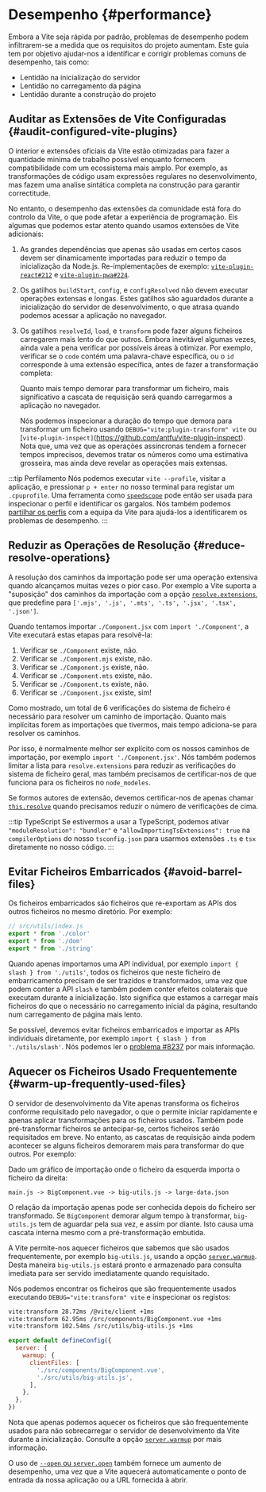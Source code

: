 # Desempenho {#performance}

Embora a Vite seja rápida por padrão, problemas de desempenho podem infiltrarem-se a medida que os requisitos do projeto aumentam. Este guia tem por objetivo ajudar-nos a identificar e corrigir problemas comuns de desempenho, tais como:

- Lentidão na inicialização do servidor
- Lentidão no carregamento da página
- Lentidão durante a construção do projeto

## Auditar as Extensões de Vite Configuradas {#audit-configured-vite-plugins}

O interior e extensões oficiais da Vite estão otimizadas para fazer a quantidade minima de trabalho possível enquanto fornecem compatibilidade com um ecossistema mais amplo. Por exemplo, as transformações de código usam expressões regulares no desenvolvimento, mas fazem uma analise sintática completa na construção para garantir correctitude.

No entanto, o desempenho das extensões da comunidade está fora do controlo da Vite, o que pode afetar a experiência de programação. Eis algumas que podemos estar atento quando usamos extensões de Vite adicionais:

1. As grandes dependências que apenas são usadas em certos casos devem ser dinamicamente importadas para reduzir o tempo da inicialização da Node.js. Re-implementações de exemplo: [`vite-plugin-react#212`](https://github.com/vitejs/vite-plugin-react/pull/212) e [`vite-plugin-pwa#224`](https://github.com/vite-pwa/vite-plugin-pwa/pull/244).

2. Os gatilhos `buildStart`, `config`, e `configResolved` não devem executar operações extensas e longas. Estes gatilhos são aguardados durante a inicialização do servidor de desenvolvimento, o que atrasa quando podemos acessar a aplicação no navegador.

3. Os gatilhos `resolveId`, `load`, e `transform` pode fazer alguns ficheiros carregarem mais lento do que outros. Embora inevitável algumas vezes, ainda vale a pena verificar por possíveis áreas à otimizar. Por exemplo, verificar se o `code` contém uma palavra-chave específica, ou o `id` corresponde à uma extensão específica, antes de fazer a transformação completa:

   Quanto mais tempo demorar para transformar um ficheiro, mais significativo a cascata de requisição será quando carregarmos a aplicação no navegador.

   Nós podemos inspecionar a duração do tempo que demora para transformar um ficheiro  usando `DEBUG="vite:plugin-transform" vite` ou [`vite-plugin-inspect]`(https://github.com/antfu/vite-plugin-inspect). Nota que, uma vez que as operações assíncronas tendem a fornecer tempos imprecisos, devemos tratar os números como uma estimativa grosseira, mas ainda deve revelar as operações mais extensas.

:::tip Perfilamento
Nós podemos executar `vite --profile`, visitar a aplicação, e pressionar `p + enter` no nosso terminal para registar um `.cpuprofile`. Uma ferramenta como [`speedscope`](https://www.speedscope.app) pode então ser usada para inspecionar o perfil e identificar os gargalos. Nós também podemos [partilhar os perfis](https://chat.vitejs.dev) com a equipa da Vite para ajudá-los a identificarem os problemas de desempenho.
:::

## Reduzir as Operações de Resolução {#reduce-resolve-operations}

A resolução dos caminhos da importação pode ser uma operação extensiva quando alcançamos muitas vezes o pior caso. Por exemplo a Vite suporta a "suposição" dos caminhos da importação com a opção [`resolve.extensions`](/config/shared-options#resolve-extensions), que predefine para `['.mjs', '.js', '.mts', '.ts', '.jsx', '.tsx', '.json']`.

Quando tentamos importar `./Component.jsx` com `import './Component'`, a Vite executará estas etapas para resolvê-la:

1. Verificar se `./Component` existe, não.
2. Verificar se `./Component.mjs` existe, não.
3. Verificar se `./Component.js` existe, não.
4. Verificar se `./Component.mts` existe, não.
5. Verificar se `./Component.ts` existe, não.
6. Verificar se `./Component.jsx` existe, sim!

Como mostrado, um total de 6 verificações do sistema de ficheiro é necessário para resolver um caminho de importação. Quanto mais implícitas forem as importações que tivermos, mais tempo adiciona-se para resolver os caminhos.

Por isso, é normalmente melhor ser explícito com os nossos caminhos de importação, por exemplo `import './Component.jsx'`. Nós também podemos limitar a lista para `resolve.extensions` para reduzir as verificações do sistema de ficheiro geral, mas também precisamos de certificar-nos de que funciona para os ficheiros no `node_modeles`.

Se formos autores de extensão, devemos certificar-nos de apenas chamar [`this.resolve`](https://rollupjs.org/plugin-development/#this-resolve) quando precisamos reduzir o número de verificações de cima.

:::tip TypeScript
Se estivermos a usar a TypeScript, podemos ativar `"moduleResolution": "bundler"` e `"allowImportingTsExtensions": true` na `compilerOptions` do nosso `tsconfig.json` para usarmos extensões `.ts` e `tsx` diretamente no nosso código.
:::

## Evitar Ficheiros Embarricados {#avoid-barrel-files}

Os ficheiros embarricados são ficheiros que re-exportam as APIs dos outros ficheiros no mesmo diretório. Por exemplo:

```js
// src/utils/index.js
export * from './color'
export * from './dom'
export * from './string'
```

Quando apenas importamos uma API individual, por exemplo `import { slash } from './utils'`, todos os ficheiros que neste ficheiro de embarricamento precisam de ser trazidos e transformados, uma vez que podem conter a API `slash` e também podem conter efeitos colaterais que executam durante a inicialização. Isto significa que estamos a carregar mais ficheiros do que o necessário no carregamento inicial da página, resultando num carregamento de página mais lento.

Se possível, devemos evitar ficheiros embarricados e importar as APIs individuais diretamente, por exemplo `import { slash } from './utils/slash'`. Nós podemos ler o [problema #8237](https://github.com/vitejs/vite/issues/8237) por mais informação.

## Aquecer os Ficheiros Usado Frequentemente {#warm-up-frequently-used-files}

O servidor de desenvolvimento da Vite apenas transforma os ficheiros conforme requisitado pelo navegador, o que o permite iniciar rapidamente e apenas aplicar transformações para os ficheiros usados. Também pode pré-transformar ficheiros se antecipar-se, certos ficheiros serão requisitados em breve. No entanto, as cascatas de requisição ainda podem acontecer se alguns ficheiros demorarem mais para transformar do que outros. Por exemplo:

Dado um gráfico de importação onde o ficheiro da esquerda importa o ficheiro da direita:

```
main.js -> BigComponent.vue -> big-utils.js -> large-data.json
```

O relação da importação apenas pode ser conhecida depois do ficheiro ser transformado. Se `BigComponent` demorar algum tempo à transformar, `big-utils.js` tem de aguardar pela sua vez, e assim por diante. Isto causa uma cascata interna mesmo com a pré-transformação embutida.

A Vite permite-nos aquecer ficheiros que sabemos que são usados frequentemente, por exemplo `big-utils.js`, usando a opção [`server.warmup`](/config/server-options#server-warmup). Desta maneira `big-utils.js` estará pronto e armazenado para consulta imediata para ser servido imediatamente quando requisitado.

Nós podemos encontrar os ficheiros que são frequentemente usados executando `DEBUG="vite:transform" vite` e inspecionar os registos:

```bash
vite:transform 28.72ms /@vite/client +1ms
vite:transform 62.95ms /src/components/BigComponent.vue +1ms
vite:transform 102.54ms /src/utils/big-utils.js +1ms
```

```js
export default defineConfig({
  server: {
    warmup: {
      clientFiles: [
        './src/components/BigComponent.vue',
        './src/utils/big-utils.js',
      ],
    },
  },
})
```

Nota que apenas podemos aquecer os ficheiros que são frequentemente usados para não sobrecarregar o servidor de desenvolvimento da Vite durante a inicialização. Consulte a opção [`server.warmup`](/config/server-options#server-warmup) por mais informação.

O uso de [`--open` ou `server.open`](/config/server-options#server-open) também fornece um aumento de desempenho, uma vez que a Vite aquecerá automaticamente o ponto de entrada da nossa aplicação ou a URL fornecida à abrir.
